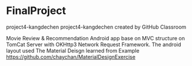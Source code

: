 # FinalProject
project4-kangdechen
project4-kangdechen created by GitHub Classroom

Movie Review & Recommendation Android app base on MVC structure on TomCat Server with OKHttp3 Network Request Framework.
The android layout used The Material Deisgn learned from Example https://github.com/chaychan/MaterialDesignExercise
